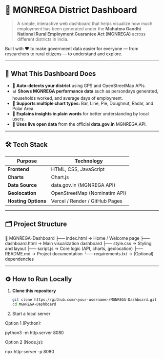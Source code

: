 # 🌾 MGNREGA District Dashboard

> A simple, interactive web dashboard that helps visualize how much employment has been generated under the **Mahatma Gandhi National Rural Employment Guarantee Act (MGNREGA)** across different districts in India.

Built with ❤️ to make government data easier for everyone — from researchers to rural citizens — to understand and explore.

---

## 🚀 What This Dashboard Does

- 📍 **Auto-detects your district** using GPS and OpenStreetMap APIs.  
- 📊 **Shows MGNREGA performance data** such as persondays generated, households worked, and average days of employment.  
- 🔄 **Supports multiple chart types:** Bar, Line, Pie, Doughnut, Radar, and Polar Area.  
- 💬 **Explains insights in plain words** for better understanding by local users.  
- 🔗 **Uses live open data** from the official **data.gov.in** MGNREGA API.

---

## 🛠️ Tech Stack

| Purpose | Technology |
|----------|-------------|
| **Frontend** | HTML, CSS, JavaScript |
| **Charts** | Chart.js |
| **Data Source** | data.gov.in (MGNREGA API) |
| **Geolocation** | OpenStreetMap (Nominatim API) |
| **Hosting Options** | Vercel / Render / GitHub Pages |

---

## 🗂️ Project Structure

📂 MGNREGA-Dashboard
├── index.html → Home / Welcome page
├── dashboard.html → Main visualization dashboard
├── style.css → Styling and layout
├── script.js → Core logic (API, charts, geolocation)
├── README.md → Project documentation
└── requirements.txt → (Optional) dependencies


---

## ⚙️ How to Run Locally

1. **Clone this repository** 
   ```bash
   git clone https://github.com/<your-username>/MGNREGA-Dashboard.git
   cd MGNREGA-Dashboard

2. Start a local server

Option 1 (Python):

python3 -m http.server 8080


Option 2 (Node.js):

npx http-server -p 8080